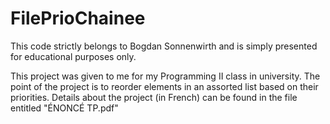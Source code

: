 # FilePrioChainee
This code strictly belongs to Bogdan Sonnenwirth and is simply presented for educational purposes only.

This project was given to me for my Programming II class in university. The point of the project is to reorder elements in an assorted list based on their priorities. Details about the project (in French) can be found in the file entitled "ÉNONCÉ TP.pdf"
